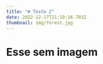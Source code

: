 ```yaml
---
title: "# T﻿este 2"
date: 2022-12-17T21:10:16.703Z
thumbnail: img/forest.jpg
---
```

# E﻿sse sem imagem